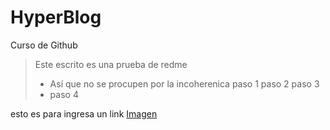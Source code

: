 # HyperBlog
Curso de Github 
 > Este escrito es una prueba de redme
 > - Así que no se procupen por la incoherenica
 paso 1
 paso 2 
 paso 3
 > - paso 4 
 
 esto es para ingresa un link [Imagen](http://https://s1.1zoom.me/big3/471/Painting_Art_Back_view_Photographer_575380_3840x2400.jpg "Imagen")

 
